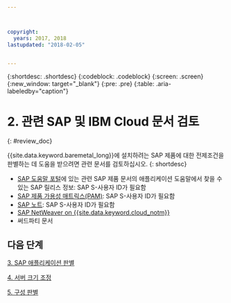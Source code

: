 ```yaml
---



copyright:
  years: 2017, 2018
lastupdated: "2018-02-05"


---
```


{:shortdesc: .shortdesc}
{:codeblock: .codeblock}
{:screen: .screen}
{:new_window: target="_blank"}
{:pre: .pre}
{:table: .aria-labeledby="caption"}


# 2. 관련 SAP 및 IBM Cloud 문서 검토
{: #review_doc}

{{site.data.keyword.baremetal_long}}에 설치하려는 SAP 제품에 대한 전제조건을 판별하는 데 도움을 받으려면 관련 문서를 검토하십시오.
{: shortdesc}

  * [SAP 도움말 포털](https://help.sap.com/)에 있는 관련 SAP 제품 문서의 애플리케이션 도움말에서 찾을 수 있는 SAP 릴리스 정보: SAP S-사용자 ID가 필요함
  * [SAP 제품 가용성 매트릭스(PAM)](https://apps.support.sap.com/sap/support/pam): SAP S-사용자 ID가 필요함
  * [SAP 노트](https://support.sap.com/notes): SAP S-사용자 ID가 필요함
  * [SAP NetWeaver on {{site.data.keyword.cloud_notm}}](https://console.bluemix.net/docs/infrastructure/sap-netweaver/sap-index.html#getting-started) 
  * 써드파티 문서
  
## 다음 단계
  
  [3. SAP 애플리케이션 판별](/docs/infrastructure/sap-hana/hana-determine-apps.html)
    
  [4. 서버 크기 조정](/docs/infrastructure/sap-hana/hana-size-server.html)
    
  [5. 구성 판별](/docs/infrastructure/sap-hana/hana-determine-configuration.html)
